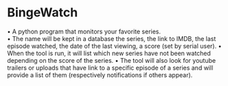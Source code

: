 # BingeWatch


 • A python program that monitors your favorite series. \
 • The name will be kept in a database the series, the link to IMDB, the last episode watched, the date of the last viewing, a score (set by serial user).
 • When the tool is run, it will list which new series have not been watched depending on the score of the series. 
 • The tool will also look for youtube trailers or uploads that have link to a specific episode of a series and will provide a list of them (respectively notifications
if others appear).
